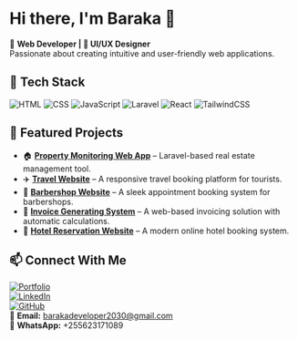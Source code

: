 # Hi there, I'm Baraka 👋  

🚀 **Web Developer | 🎨 UI/UX Designer**  
Passionate about creating intuitive and user-friendly web applications.

## 🔧 Tech Stack
![HTML](https://img.shields.io/badge/HTML5-E34F26?style=flat&logo=html5&logoColor=white)
![CSS](https://img.shields.io/badge/CSS3-1572B6?style=flat&logo=css3&logoColor=white)
![JavaScript](https://img.shields.io/badge/JavaScript-F7DF1E?style=flat&logo=javascript&logoColor=black)
![Laravel](https://img.shields.io/badge/Laravel-FF2D20?style=flat&logo=laravel&logoColor=white)
![React](https://img.shields.io/badge/React-61DAFB?style=flat&logo=react&logoColor=black)
![TailwindCSS](https://img.shields.io/badge/Tailwind%20CSS-38B2AC?style=flat&logo=tailwind-css&logoColor=white)

## 📌 Featured Projects
- 🏠 **[Property Monitoring Web App](#)** – Laravel-based real estate management tool.
- ✈️ **[Travel Website](#)** – A responsive travel booking platform for tourists.
- 💈 **[Barbershop Website](#)** – A sleek appointment booking system for barbershops.
- 🧾 **[Invoice Generating System](#)** – A web-based invoicing solution with automatic calculations.
- 🏨 **[Hotel Reservation Website](#)** – A modern online hotel booking system.

## 📫 Connect With Me
[![Portfolio](https://img.shields.io/badge/Portfolio-Website-FF5722?style=flat&logo=google-chrome&logoColor=white)](https://your-portfolio.com)  
[![LinkedIn](https://img.shields.io/badge/LinkedIn-0077B5?style=flat&logo=linkedin&logoColor=white)](https://linkedin.com/in/yourprofile)  
[![GitHub](https://img.shields.io/badge/GitHub-181717?style=flat&logo=github&logoColor=white)](https://github.com/your-username)  
📧 **Email:** barakadeveloper2030@gmail.com  
📱 **WhatsApp:** +255623171089 
